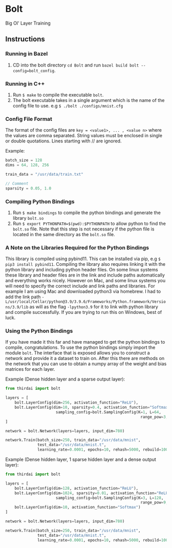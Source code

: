 # Bolt
Big Ol' Layer Training

## Instructions 

### Running in Bazel
1. CD into the bolt directory `cd Bolt` and run `bazel build bolt --config=bolt_config`.

### Running in C++
1. Run `$ make` to compile the executable `bolt`.
2. The bolt executable takes in a single argument which is the name of the config file to use. e.g `$ ./bolt ./configs/mnist.cfg`

### Config File Format 
The format of the config files are `key = <value1>, ... , <value n>` where the values are comma separated. String values must be enclosed in single or double quotations. Lines starting with // are ignored.

Example: 

```c
batch_size = 128
dims = 64, 128, 256

train_data = "/usr/data/train.txt"

// Comment 
sparsity = 0.05, 1.0
```

### Compiling Python Bindings 
1. Run `$ make bindings` to compile the python bindings and generate the library `bolt.so`
2. Run `$ export PYTHONPATH=$(pwd):$PYTHONPATH` to allow python to find the `bolt.so` file. Note that this step is not necessary if the python file is located in the same directory as the `bolt.so` file. 

### A Note on the Libraries Required for the Python Bindings
This library is compiled using pybind11. This can be installed via pip, e.g `$ pip3 install pybind11`. Compiling the library also requires linking it with the python library and including python header files. On some linux systems these library and header files are in the link and include paths automatically and everything works nicely. However on Mac, and some linux systems you will need to specify the correct include and link paths and libraries. For example I am using Mac and downloaded python3 via homebrew. I had to add the link path `-L/usr/local/Cellar/python@3.9/3.9.6/Frameworks/Python.framework/Versions/3.9/lib` as will as the flag `-lpython3.9` for it to link with python library and compile successfully. If you are trying to run this on Windows, best of luck. 


### Using the Python Bindings

If you have made it this far and have managed to get the python bindings to compile, congratulations. To use the python bindings simply import the module `bolt`. The interface that is exposed allows you to construct a network and provide it a dataset to train on. After this there are methods on the network that you can use to obtain a numpy array of the weight and bias matrices for each layer. 

Example (Dense hidden layer and a sparse output layer):

```python
from thirdai import bolt

layers = [
    bolt.LayerConfig(dim=256, activation_function="ReLU"),
    bolt.LayerConfig(dim=10, sparsity=0.4, activation_function="Softmax",
                      sampling_config=bolt.SamplingConfig(K=1, L=64, 
                                                           range_pow=3, reservoir_size=10))
]

network = bolt.Network(layers=layers, input_dim=780)

network.Train(batch_size=250, train_data="/usr/data/mnist",
              test_data="/usr/data/mnist.t",
              learning_rate=0.0001, epochs=10, rehash=5000, rebuild=10000)
```

Example (Dense hidden layer, 1 sparse hidden layer and a dense output layer):

```python
from thirdai import bolt

layers = [
    bolt.LayerConfig(dim=128, activation_function="ReLU"),
    bolt.LayerConfig(dim=1024, sparsity=0.01, activation_function="ReLU",
                      sampling_config=bolt.SamplingConfig(K=3, L=128, 
                                                           range_pow=9, reservoir_size=32)),
    bolt.LayerConfig(dim=10, activation_function="Softmax")
]

network = bolt.Network(layers=layers, input_dim=780)

network.Train(batch_size=250, train_data="/usr/data/mnist",
              test_data="/usr/data/mnist.t",
              learning_rate=0.0001, epochs=10, rehash=5000, rebuild=10000)
```
